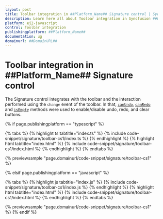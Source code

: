 ```yaml
---
layout: post
title: Toolbar integration in ##Platform_Name## Signature control | Syncfusion
description: Learn here all about Toolbar integration in Syncfusion ##Platform_Name## Signature control of Syncfusion Essential JS 2 and more.
platform: ej2-javascript
control: Toolbar integration 
publishingplatform: ##Platform_Name##
documentation: ug
domainurl: ##DomainURL##
---
```


# Toolbar integration in ##Platform_Name## Signature control

The Signature control integrates with the toolbar and the interaction performed using the `change` event of the toolbar. In that, [`canUndo`](https://ej2.syncfusion.com/documentation/api/signature/#canundo), [`canRedo`](https://ej2.syncfusion.com/documentation/api/signature/#canredo) and [`isEmpty`](https://ej2.syncfusion.com/documentation/api/signature/#isempty) methods were used to enable/disable undo, redo, and clear buttons.

{% if page.publishingplatform == "typescript" %}

 {% tabs %}
{% highlight ts tabtitle="index.ts" %}
{% include code-snippet/signature/toolbar-cs1/index.ts %}
{% endhighlight %}
{% highlight html tabtitle="index.html" %}
{% include code-snippet/signature/toolbar-cs1/index.html %}
{% endhighlight %}
{% endtabs %}
        
{% previewsample "page.domainurl/code-snippet/signature/toolbar-cs1" %}

{% elsif page.publishingplatform == "javascript" %}

{% tabs %}
{% highlight js tabtitle="index.js" %}
{% include code-snippet/signature/toolbar-cs1/index.js %}
{% endhighlight %}
{% highlight html tabtitle="index.html" %}
{% include code-snippet/signature/toolbar-cs1/index.html %}
{% endhighlight %}
{% endtabs %}

{% previewsample "page.domainurl/code-snippet/signature/toolbar-cs1" %}
{% endif %}